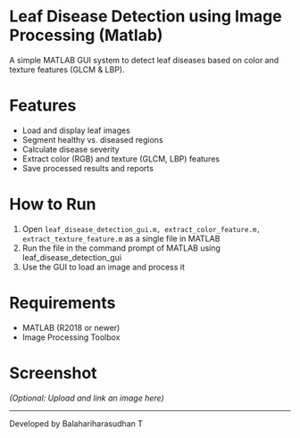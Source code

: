 # Leaf Disease Detection using Image Processing (Matlab)

A simple MATLAB GUI system to detect leaf diseases based on color and texture features (GLCM & LBP).

# Features
- Load and display leaf images
- Segment healthy vs. diseased regions
- Calculate disease severity
- Extract color (RGB) and texture (GLCM, LBP) features
- Save processed results and reports

# How to Run
1. Open `leaf_disease_detection_gui.m, extract_color_feature.m, extract_texture_feature.m` as a single file in MATLAB
2. Run the file in the command prompt of MATLAB using leaf_disease_detection_gui
3. Use the GUI to load an image and process it

# Requirements
- MATLAB (R2018 or newer)
- Image Processing Toolbox

# Screenshot
*(Optional: Upload and link an image here)*

---

Developed by Balahariharasudhan T
